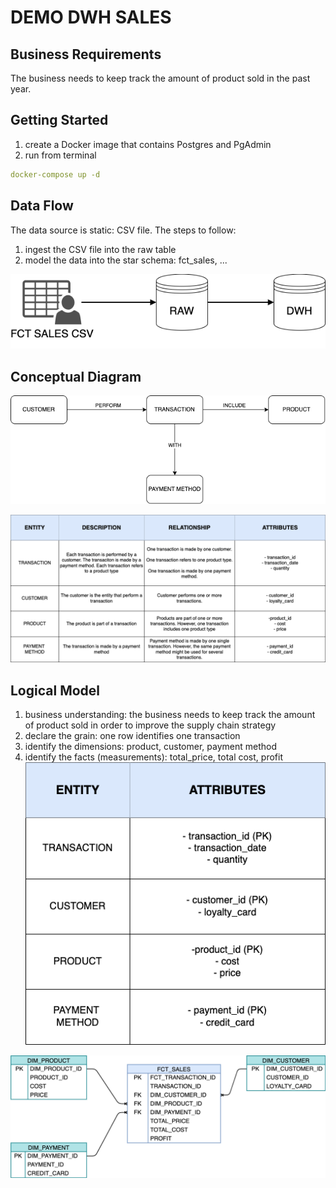 # DEMO DWH SALES


## Business Requirements
The business needs to keep track the amount of product sold in the past year.

## Getting Started

1. create a Docker image that contains Postgres and PgAdmin
2. run from terminal
```yaml
docker-compose up -d
```


## Data Flow
The data source is static: CSV file.
The steps to follow:
1. ingest the CSV file into the raw table
2. model the data into the star schema: fct_sales, ...

![img](documentation/img/data_flow.png)

## Conceptual Diagram
![img](documentation/img/conceptual_model_diagram.png)


![img](documentation/img/conceptual_model_entities.png)

## Logical Model
1. business understanding: the business needs to keep track the amount of product sold in order to improve the supply chain strategy
2. declare the grain: one row identifies one transaction 
3. identify the dimensions: product, customer, payment method
4. identify the facts (measurements): total_price, total cost, profit
![img](documentation/img/logical_model_entities.png)


![img](documentation/img/logical_model.png)
